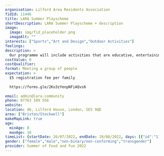 ```yaml
---
organisation: Lilford Area Residents Association
fidId: 11446
title: LARA Summer Playscheme
shortDescription: LARA Summer Playscheme + description
image:
  image: img/fid_placeholder.png
  imageAlt: ""
interests: ["Sports","Art and Design","Outdoor Activities"]
feelings:
description: >
  Our programme will include activities that are educative, entertaining, promote active living and promote good mental well-being for children, young people and the supporting adults alike. This programme will be based in Lambeth with opportunities to visit museums, parks and other fun places across London. 
costValue: 0
costQualifier: 
format: Meeting a group of people
expectation: >
  £5 registration fee per family
  
  https://forms.gle/2Ku3zYenpNFiAQvs6 
  
email: admin@lara.community
phone: 07763 189 556
website: 
location: 46, Lilford House, London, SE5 9QD
area: ["Brixton/Stockwell"]
makeMapLink: true
age:
  minAge: 8
  maxAge: 16
timeList: {startDate: 26/07/2022, endDate: 19/08/2022, days: [{"id":"11446","fis_provider_name":"LARA Summer Playscheme","day":"Tuesday","start_time":"10:00 AM","end_time":"4:00 PM"},{"id":"11446","fis_provider_name":"LARA Summer Playscheme","day":"Wednesday","start_time":"10:00 AM","end_time":"4:00 PM"},{"id":"11446","fis_provider_name":"LARA Summer Playscheme","day":"Thursday","start_time":"10:00 AM","end_time":"4:00 PM"},{"id":"11446","fis_provider_name":"LARA Summer Playscheme","day":"Friday","start_time":"10:00 AM","end_time":"4:00 PM"}] }
gender: ["female","male","non-binary/non-conforming","transgender"]
provider: Summer of Food and Fun 2022
---
```


